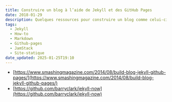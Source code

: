 ```yaml
---
title: Construire un blog à l’aide de Jekyll et des GitHub Pages
date: 2018-01-29
description: Quelques ressources pour construire un blog comme celui-ci avec Jekyll et les GitHub pages.
tags:
  - Jekyll
  - How-to
  - Markdown
  - Github-pages
  - JamStack
  - Site-statique
date_updated: 2025-01-25T19:10
---
```


- [https://www.smashingmagazine.com/2014/08/build-blog-jekyll-github-pages/](https://www.smashingmagazine.com/2014/08/build-blog-jekyll-github-pages/)
- [https://github.com/barryclark/jekyll-now](https://github.com/barryclark/jekyll-now)
